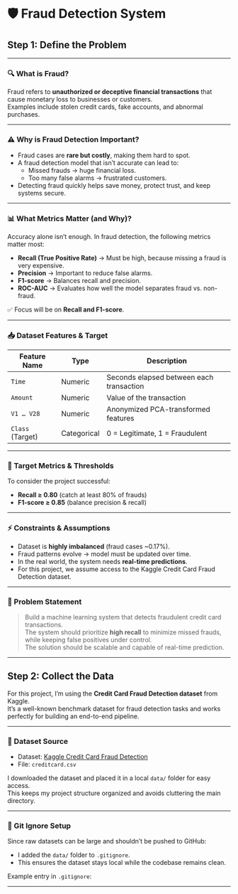 # 🛡️ Fraud Detection System

## Step 1: Define the Problem

---

### 🔍 What is Fraud?
Fraud refers to **unauthorized or deceptive financial transactions** that cause monetary loss to businesses or customers.  
Examples include stolen credit cards, fake accounts, and abnormal purchases.

---

### ⚠️ Why is Fraud Detection Important?
- Fraud cases are **rare but costly**, making them hard to spot.  
- A fraud detection model that isn’t accurate can lead to:
  - Missed frauds → huge financial loss.  
  - Too many false alarms → frustrated customers.  
- Detecting fraud quickly helps save money, protect trust, and keep systems secure.

---

### 📊 What Metrics Matter (and Why)?
Accuracy alone isn’t enough. In fraud detection, the following metrics matter most:

- **Recall (True Positive Rate)** → Must be high, because missing a fraud is very expensive.  
- **Precision** → Important to reduce false alarms.  
- **F1-score** → Balances recall and precision.  
- **ROC-AUC** → Evaluates how well the model separates fraud vs. non-fraud.  

✅ Focus will be on **Recall and F1-score**.

---

### 📥 Dataset Features & Target

| **Feature Name** | **Type**     | **Description**                          |
|------------------|--------------|------------------------------------------|
| `Time`           | Numeric      | Seconds elapsed between each transaction |
| `Amount`         | Numeric      | Value of the transaction                 |
| `V1 … V28`       | Numeric      | Anonymized PCA-transformed features      |
| `Class` (Target) | Categorical  | 0 = Legitimate, 1 = Fraudulent           |

---

### 🎯 Target Metrics & Thresholds
To consider the project successful:
- **Recall ≥ 0.80** (catch at least 80% of frauds)  
- **F1-score ≥ 0.85** (balance precision & recall)  

---

### ⚡ Constraints & Assumptions
- Dataset is **highly imbalanced** (fraud cases ~0.17%).  
- Fraud patterns evolve → model must be updated over time.  
- In the real world, the system needs **real-time predictions**.  
- For this project, we assume access to the Kaggle Credit Card Fraud Detection dataset.  

---

### 🧾 Problem Statement
> Build a machine learning system that detects fraudulent credit card transactions.  
> The system should prioritize **high recall** to minimize missed frauds, while keeping false positives under control.  
> The solution should be scalable and capable of real-time prediction.

---

## Step 2: Collect the Data

For this project, I’m using the **Credit Card Fraud Detection dataset** from Kaggle.  
It’s a well-known benchmark dataset for fraud detection tasks and works perfectly for building an end-to-end pipeline.

---

### 📂 Dataset Source
- Dataset: [Kaggle Credit Card Fraud Detection](https://www.kaggle.com/mlg-ulb/creditcardfraud)  
- File: `creditcard.csv`  

I downloaded the dataset and placed it in a local `data/` folder for easy access.  
This keeps my project structure organized and avoids cluttering the main directory.

---

### 🚫 Git Ignore Setup
Since raw datasets can be large and shouldn’t be pushed to GitHub:
- I added the `data/` folder to `.gitignore`.  
- This ensures the dataset stays local while the codebase remains clean.  

Example entry in `.gitignore`:

---
